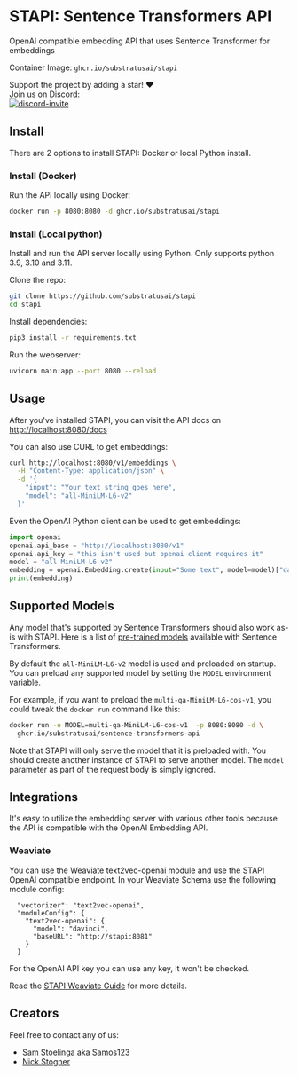 # STAPI: Sentence Transformers API

OpenAI compatible embedding API that uses Sentence Transformer for embeddings

Container Image: `ghcr.io/substratusai/stapi`

Support the project by adding a star! ❤️  
Join us on Discord:  
<a href="https://discord.gg/JeXhcmjZVm">
<img alt="discord-invite" src="https://dcbadge.vercel.app/api/server/JeXhcmjZVm?style=flat">
</a>

## Install
There are 2 options to install STAPI: Docker or local Python install.

### Install (Docker)
Run the API locally using Docker:
```bash
docker run -p 8080:8080 -d ghcr.io/substratusai/stapi
```

### Install (Local python)
Install and run the API server locally using Python. Only supports python 3.9, 3.10 and 3.11.

Clone the repo:
```bash
git clone https://github.com/substratusai/stapi
cd stapi
```

Install dependencies:
```bash
pip3 install -r requirements.txt
```

Run the webserver:
```bash
uvicorn main:app --port 8080 --reload
```

## Usage
After you've installed STAPI,
you can visit the API docs on [http://localhost:8080/docs](http://localhost:8080/docs)

You can also use CURL to get embeddings:
```bash
curl http://localhost:8080/v1/embeddings \
  -H "Content-Type: application/json" \
  -d '{
    "input": "Your text string goes here",
    "model": "all-MiniLM-L6-v2"
  }'
```

Even the OpenAI Python client can be used to get embeddings:
```python
import openai
openai.api_base = "http://localhost:8080/v1"
openai.api_key = "this isn't used but openai client requires it"
model = "all-MiniLM-L6-v2"
embedding = openai.Embedding.create(input="Some text", model=model)["data"][0]["embedding"]
print(embedding)
```

## Supported Models
Any model that's supported by Sentence Transformers should also work as-is
with STAPI.
Here is a list of [pre-trained models](https://www.sbert.net/docs/pretrained_models.html) available with Sentence Transformers.

By default the `all-MiniLM-L6-v2` model is used and preloaded on startup. You
can preload any supported model by setting the `MODEL` environment variable.

For example, if you want to preload the `multi-qa-MiniLM-L6-cos-v1`, you
could tweak the `docker run` command like this:
```bash
docker run -e MODEL=multi-qa-MiniLM-L6-cos-v1  -p 8080:8080 -d \
  ghcr.io/substratusai/sentence-transformers-api
```

Note that STAPI will only serve the model that it is preloaded with. You
should create another instance of STAPI to serve another model. The `model`
parameter as part of the request body is simply ignored.


## Integrations
It's easy to utilize the embedding server with various other tools because
the API is compatible with the OpenAI Embedding API.

### Weaviate
You can use the Weaviate text2vec-openai module and use the
STAPI OpenAI compatible endpoint. In your Weaviate Schema
use the following module config:
```
  "vectorizer": "text2vec-openai",
  "moduleConfig": {
    "text2vec-openai": {
      "model": "davinci",
      "baseURL": "http://stapi:8081"
    }
  }
```
For the OpenAI API key you can use any key, it won't be checked.

Read the [STAPI Weaviate Guide](https://github.com/substratusai/stapi/tree/main/weaviate) for more details.

## Creators
Feel free to contact any of us:
* [Sam Stoelinga aka Samos123](https://www.linkedin.com/in/samstoelinga/)
* [Nick Stogner](https://www.linkedin.com/in/nstogner/)
